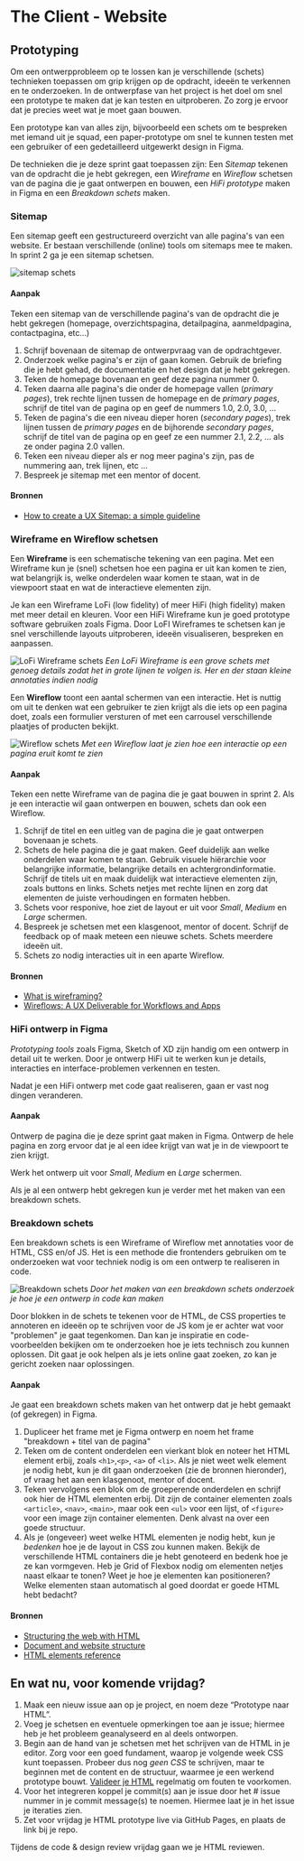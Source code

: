 # The Client - Website

## Prototyping

Om een ontwerpprobleem op te lossen kan je verschillende (schets) technieken toepassen om grip krijgen op de opdracht, ideeën te verkennen en te onderzoeken. In de ontwerpfase van het project is het doel om snel een prototype te maken dat je kan testen en uitproberen. Zo zorg je ervoor dat je precies weet wat je moet gaan bouwen.

Een prototype kan van alles zijn, bijvoorbeeld een schets om te bespreken met iemand uit je squad, een paper-prototype om snel te kunnen testen met een gebruiker of een gedetailleerd uitgewerkt design in Figma.

De technieken die je deze sprint gaat toepassen zijn: Een _Sitemap_ tekenen van de opdracht die je hebt gekregen, een _Wireframe_ en _Wireflow_ schetsen van de pagina die je gaat ontwerpen en bouwen, een _HiFi prototype_ maken in Figma en een _Breakdown schets_ maken. 

<!-- Van schets naar Figma naar een breakdown (onderzoek) -->

<!--
### Wat kun je doen om een opdracht, een design challenge, een vraag van een opdrachtgever helder te krijgen? 
- Welke pagina's moeten er gemaakt worden? Sitemap
- Welke functionaliteiten staan er op een pagina? Wireframe
- Hoe moet het eruit zien? FIgma
- Hoe moet dat gaan werken? Wireflow/Screenflow
- Hoe ga je dat maken? Breakdown

Proces van breakdown, HTML onderzoek en CSS layout, hoe ga je de responsive layout maken? Grid? Flexbox? 

### Bronnen

- [What is prototyping](https://www.figma.com/resource-library/what-is-prototyping/)
- [Low-fidelity prototyping: What is it and how can it help?](https://www.figma.com/resource-library/low-fidelity-prototyping/)

-->



### Sitemap
Een sitemap geeft een gestructureerd overzicht van alle pagina's van een website.
Er bestaan verschillende (online) tools om sitemaps mee te maken. In sprint 2 ga je een sitemap schetsen.

![sitemap schets](sitemap.png)

#### Aanpak
Teken een sitemap van de verschillende pagina's van de opdracht die je hebt gekregen (homepage, overzichtspagina, detailpagina, aanmeldpagina, contactpagina, etc...)

1. Schrijf bovenaan de sitemap de ontwerpvraag van de opdrachtgever.
2. Onderzoek welke pagina's er zijn of gaan komen. Gebruik de briefing die je hebt gehad, de documentatie en het design dat je hebt gekregen.
3. Teken de homepage bovenaan en geef deze pagina nummer 0.
4. Teken daarna alle pagina's die onder de homepage vallen (_primary pages_), trek rechte lijnen tussen de homepage en de _primary pages_, schrijf de titel van de pagina op en geef de nummers 1.0, 2.0, 3.0, ...
5. Teken de pagina's die een niveau dieper horen (_secondary pages_), trek lijnen tussen de _primary pages_ en de bijhorende _secondary pages_, schrijf de titel van de pagina op en geef ze een nummer 2.1, 2.2, ... als ze onder pagina 2.0 vallen. 
6. Teken een niveau dieper als er nog meer pagina's zijn, pas de nummering aan, trek lijnen, etc ...
7. Bespreek je sitemap met een mentor of docent.

#### Bronnen
- [How to create a UX Sitemap: a simple guideline](https://uxdesign.cc/how-to-create-a-ux-sitemap-a-simple-guideline-8786c16f85c1)
<!-- - [Sitemaps & Information Architecture (IA)](https://xd.adobe.com/ideas/process/information-architecture/sitemap-and-information-architecture/) -->



### Wireframe en Wireflow schetsen
Een **Wireframe** is een schematische tekening van een pagina. Met een Wireframe kun je (snel) schetsen hoe een pagina er uit kan komen te zien, wat belangrijk is, welke onderdelen waar komen te staan, wat in de viewpoort staat en wat de interactieve elementen zijn. 

Je kan een Wireframe LoFi (low fidelity) of meer HiFi (high fidelity) maken met meer detail en kleuren. Voor een HiFi Wireframe kun je goed prototype software gebruiken zoals Figma. Door LoFI Wireframes te schetsen kan je snel verschillende layouts uitproberen, ideeën visualiseren, bespreken en aanpassen.

![LoFi Wireframe schets](wireframe-lofi.png)
_Een LoFi Wireframe is een grove schets met genoeg details zodat het in grote lijnen te volgen is. Her en der staan kleine annotaties indien nodig_

Een **Wireflow** toont een aantal schermen van een interactie. Het is nuttig om uit te denken wat een gebruiker te zien krijgt als die iets op een pagina doet, zoals een formulier versturen of met een carrousel verschillende plaatjes of producten bekijkt. 

![Wireflow schets](wireflow.png)
_Met een Wireflow laat je zien hoe een interactie op een pagina eruit komt te zien_

#### Aanpak
Teken een nette Wireframe van de pagina die je gaat bouwen in sprint 2. Als je een interactie wil gaan ontwerpen en bouwen, schets dan ook een Wireflow. 

1. Schrijf de titel en een uitleg van de pagina die je gaat ontwerpen bovenaan je schets.
2. Schets de hele pagina die je gaat maken. Geef duidelijk aan welke onderdelen waar komen te staan. Gebruik visuele hiërarchie voor belangrijke informatie, belangrijke details en achtergrondinformatie. Schrijf de titels uit en maak duidelijk wat interactieve elementen zijn, zoals buttons en links. Schets netjes met rechte lijnen en zorg dat elementen de juiste verhoudingen en formaten hebben.
3. Schets voor responive, hoe ziet de layout er uit voor *Small*, *Medium* en *Large* schermen. 
4. Bespreek je schetsen met een klasgenoot, mentor of docent. Schrijf de feedback op of maak meteen een nieuwe schets. Schets meerdere ideeën uit.
5. Schets zo nodig interacties uit in een aparte Wireflow.

#### Bronnen
- [What is wireframing?](https://www.figma.com/resource-library/what-is-wireframing/)
- [Wireflows: A UX Deliverable for Workflows and Apps](https://www.nngroup.com/articles/wireflows)



### HiFi ontwerp in Figma 
_Prototyping tools_ zoals Figma, Sketch of XD zijn handig om een ontwerp in detail uit te werken. Door je ontwerp HiFi uit te werken kun je details, interacties en interface-problemen verkennen en testen.

Nadat je een HiFi ontwerp met code gaat realiseren, gaan er vast nog dingen veranderen. 


#### Aanpak
Ontwerp de pagina die je deze sprint gaat maken in Figma. Ontwerp de hele pagina en zorg ervoor dat je al een idee krijgt van wat je in de viewpoort te zien krijgt. 

Werk het ontwerp uit voor *Small*, *Medium* en *Large* schermen. 

Als je al een ontwerp hebt gekregen kun je verder met het maken van een breakdown schets.


### Breakdown schets
Een breakdown schets is een Wireframe of Wireflow met annotaties voor de HTML, CSS en/of JS. Het is een methode die frontenders gebruiken om te onderzoeken wat voor techniek nodig is om een ontwerp te realiseren in code.

![Breakdown schets](breakdown.png)
_Door het maken van een breakdown schets onderzoek je hoe je een ontwerp in code kan maken_

Door blokken in de schets te tekenen voor de HTML, de CSS properties te annoteren en ideeën op te schrijven voor de JS kom je er achter wat voor "problemen" je gaat tegenkomen. Dan kan je inspiratie en code-voorbeelden bekijken om te onderzoeken hoe je iets technisch zou kunnen oplossen. Dit gaat je ook helpen als je iets online gaat zoeken, zo kan je gericht zoeken naar oplossingen. 

#### Aanpak

Je gaat een breakdown schets maken van het ontwerp dat je hebt gemaakt (of gekregen) in Figma. 

1. Dupliceer het frame met je Figma ontwerp en noem het frame "breakdown + titel van de pagina" 
2. Teken om de content onderdelen een vierkant blok en noteer het HTML element erbij, zoals `<h1>`,`<p>`, `<a>` of `<li>`. Als je niet weet welk element je nodig hebt, kun je dit gaan onderzoeken (zie de bronnen hieronder), of vraag het aan een klasgenoot, mentor of docent.
2. Teken vervolgens een blok om de groeperende onderdelen en schrijf ook hier de HTML elementen erbij. Dit zijn de container elementen zoals `<article>`, `<nav>`, `<main>`, maar ook een `<ul>` voor een lijst, of `<figure>` voor een image zijn container elementen. Denk alvast na over een goede structuur.
3. Als je (ongeveer) weet welke HTML elementen je nodig hebt, kun je _bedenken_ hoe je de layout in CSS zou kunnen maken. Bekijk de verschillende HTML containers die je hebt genoteerd en bedenk hoe je ze kan vormgeven. Heb je Grid of Flexbox nodig om elementen netjes naast elkaar te tonen? Weet je hoe je elementen kan positioneren? Welke elementen staan automatisch al goed doordat er goede HTML hebt bedacht?

#### Bronnen

- [Structuring the web with HTML](https://developer.mozilla.org/en-US/docs/Learn/HTML)
- [Document and website structure](https://developer.mozilla.org/en-US/docs/Learn/HTML/Introduction_to_HTML/Document_and_website_structure)
- [HTML elements reference](https://developer.mozilla.org/en-US/docs/Web/HTML/Element)

## En wat nu, voor komende vrijdag?

1. Maak een nieuw issue aan op je project, en noem deze “Prototype naar HTML”.
2. Voeg je schetsen en eventuele opmerkingen toe aan je issue; hiermee heb je het probleem geanalyseerd en al deels ontworpen.
3. Begin aan de hand van je schetsen met het schrijven van de HTML in je editor. Zorg voor een goed fundament, waarop je volgende week CSS kunt toepassen. Probeer dus nog _geen CSS_ te schrijven, maar te beginnen met de content en de structuur, waarmee je een werkend prototype bouwt. [Valideer je HTML](https://validator.w3.org/) regelmatig om fouten te voorkomen.
4. Voor het integreren koppel je commit(s) aan je issue door het # issue nummer in je commit message(s) te noemen. Hiermee laat je in het issue je iteraties zien.
5. Zet voor vrijdag je HTML prototype live via GitHub Pages, en plaats de link bij je repo.

Tijdens de code & design review vrijdag gaan we je HTML reviewen.
